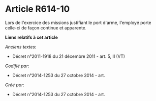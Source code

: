 # Article R614-10

Lors de l'exercice des missions justifiant le port d'arme, l'employé porte celle-ci de façon continue et apparente.

**Liens relatifs à cet article**

_Anciens textes_:

  - Décret n°2011-1918 du 21 décembre 2011 - art. 5, II (VT)

_Codifié par_:

  - Décret n°2014-1253 du 27 octobre 2014 - art.

_Créé par_:

  - Décret n°2014-1253 du 27 octobre 2014 - art.
